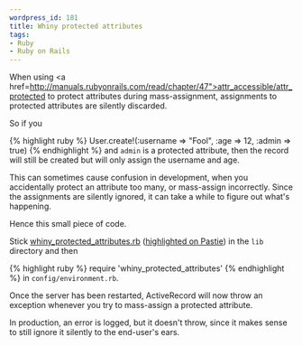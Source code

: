 ```yaml
--- 
wordpress_id: 181
title: Whiny protected attributes
tags: 
- Ruby
- Ruby on Rails
---
```

When using <a href=http://manuals.rubyonrails.com/read/chapter/47">attr_accessible/attr_protected</a> to protect attributes during mass-assignment, assignments to protected attributes are silently discarded.

So if you

{% highlight ruby %}
User.create!(:username => "Fool", :age => 12, :admin => true)
{% endhighlight %}
and <code>admin</code> is a protected attribute, then the record will still be created but will only assign the username and age.

This can sometimes cause confusion in development, when you accidentally protect an attribute too many, or mass-assign incorrectly. Since the assignments are silently ignored, it can take a while to figure out what's happening.

Hence this small piece of code.

Stick <a href="http://henrik.nyh.se/uploads/whiny_protected_attributes.rb">whiny_protected_attributes.rb</a>  (<a href="http://pastie.textmate.org/104522">highlighted on Pastie</a>) in the <code>lib</code> directory and then

{% highlight ruby %}
require 'whiny_protected_attributes'
{% endhighlight %}
in <code>config/environment.rb</code>.

Once the server has been restarted, ActiveRecord will now throw an exception whenever you try to mass-assign a protected attribute.

In production, an error is logged, but it doesn't throw, since it makes sense to still ignore it silently to the end-user's ears.
